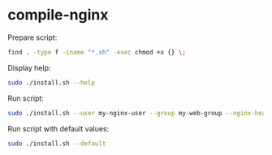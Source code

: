 # compile-nginx

Prepare script:
```bash
find . -type f -iname "*.sh" -exec chmod +x {} \;
```

Display help:
```bash
sudo ./install.sh --help
```

Run script:
```bash
sudo ./install.sh --user my-nginx-user --group my-web-group --nginx-header-value my-server-name
```

Run script with default values:
```bash
sudo ./install.sh --default
```
